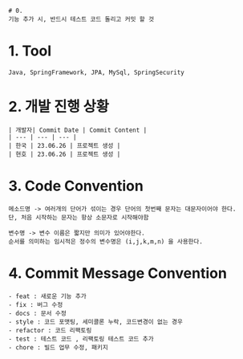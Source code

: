     # 0.
    기능 추가 시, 반드시 테스트 코드 돌리고 커밋 할 것

# 1. Tool
    Java, SpringFramework, JPA, MySql, SpringSecurity

# 2. 개발 진행 상황

    | 개발자| Commit Date | Commit Content | 
    | --- | --- | --- |
    | 한국 | 23.06.26 | 프로젝트 생성 |
    | 현호 | 23.06.26 | 프로젝트 생성 |

# 3. Code Convention

    메소드명 -> 여러개의 단어가 섞이는 경우 단어의 첫번째 문자는 대문자이어야 한다.
    단, 처음 시작하는 문자는 항상 소문자로 시작해야함

    변수명 -> 변수 이름은 짧지만 의미가 있어야한다.
    순서를 의미하는 임시적은 정수의 변수명은 (i,j,k,m,n) 을 사용한다.

# 4. Commit Message Convention

    - feat : 새로운 기능 추가
    - fix : 버그 수정
    - docs : 문서 수정
    - style : 코드 포맷팅, 세미콜론 누락, 코드변경이 없는 경우
    - refactor : 코드 리팩토링
    - test : 테스트 코드 , 리팩토링 테스트 코드 추가
    - chore : 빌드 업무 수정, 패키지 

    